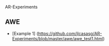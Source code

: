 AR-Experiments

## AWE 
* [Example 1] (https://github.com/jlcasasg/AR-Experiments/blob/master/awe/awe_test1.html)

